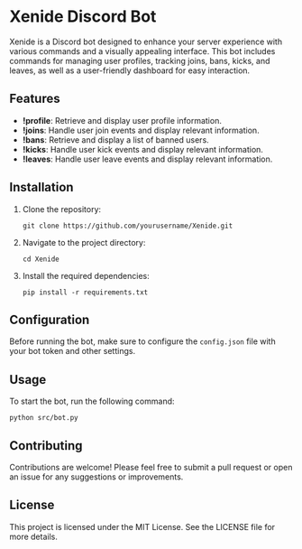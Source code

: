# Xenide Discord Bot

Xenide is a Discord bot designed to enhance your server experience with various commands and a visually appealing interface. This bot includes commands for managing user profiles, tracking joins, bans, kicks, and leaves, as well as a user-friendly dashboard for easy interaction.

## Features

- **!profile**: Retrieve and display user profile information.
- **!joins**: Handle user join events and display relevant information.
- **!bans**: Retrieve and display a list of banned users.
- **!kicks**: Handle user kick events and display relevant information.
- **!leaves**: Handle user leave events and display relevant information.

## Installation

1. Clone the repository:
   ```
   git clone https://github.com/yourusername/Xenide.git
   ```
2. Navigate to the project directory:
   ```
   cd Xenide
   ```
3. Install the required dependencies:
   ```
   pip install -r requirements.txt
   ```

## Configuration

Before running the bot, make sure to configure the `config.json` file with your bot token and other settings.

## Usage

To start the bot, run the following command:
```
python src/bot.py
```

## Contributing

Contributions are welcome! Please feel free to submit a pull request or open an issue for any suggestions or improvements.

## License

This project is licensed under the MIT License. See the LICENSE file for more details.
